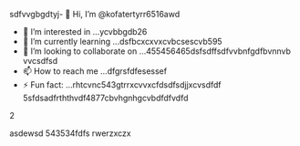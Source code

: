 sdfvvgbgdtyj- 👋 Hi, I’m @kofatertyrr6516awd
- 👀 I’m interested in ...ycvbbgdb26
- 🌱 I’m currently learning ...dsfbcxcxvxcvbcsescvb595
- 💞️ I’m looking to collaborate on ...455456465dsfsdffsdfvvbnfgdfbvnnvb vvcsdfsd
- 📫 How to reach me ...dfgrsfdfesessef
- ⚡ Fun fact: ...rhtcvnc543gtrrxcvvxcfdsdfsdjjxcvsdfdf
5sfdsadfrththvdf4877cbvhgnhgcvbdfdfvdfd
<!---cbmdsds
kofatertyrr/kofatertyrr is a ✨ special ✨ repository because ithmhs `README.md` (this file) appears on your GitHub profile.
You can click the Preview link to take a look at your changes.e2vbcc
--->2
asdewsd
543534fdfs
rwerzxczx
